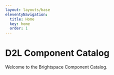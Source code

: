 ```yaml
---
layout: layouts/base
eleventyNavigation:
  title: Home
  key: home
  order: 1
---
```


# D2L Component Catalog

Welcome to the Brightspace Component Catalog.
